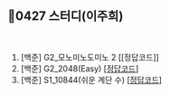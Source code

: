 ## 📘0427 스터디(이주희)
</br>

1. [백준] G2_모노미노도미노 2 [[정답코드]]
2. [백준] G2_2048(Easy) [[정답코드](2048.java)]
3. [백준] S1_10844(쉬운 계단 수) [[정답코드](쉬운계단수.java)]
